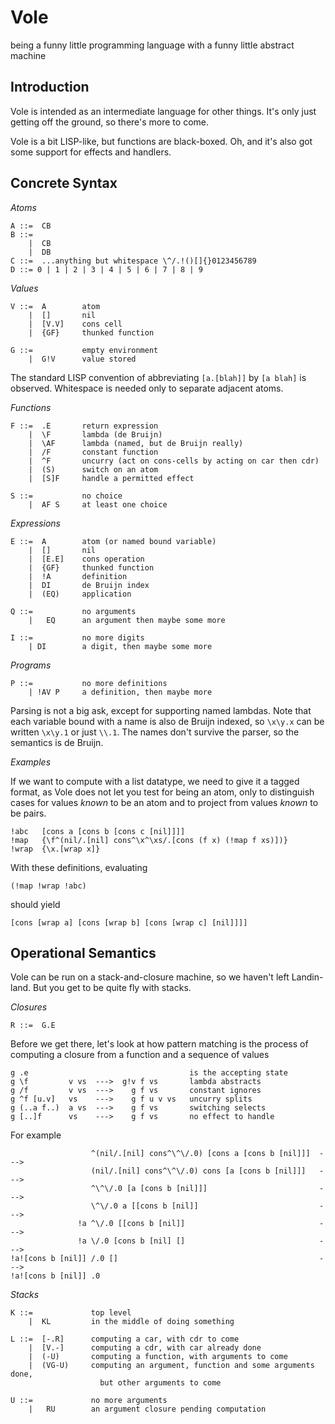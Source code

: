 Vole
====

being a funny little programming language with a funny little abstract machine


Introduction
------------

Vole is intended as an intermediate language for other things. It's only just
getting off the ground, so there's more to come.

Vole is a bit LISP-like, but functions are black-boxed. Oh, and it's also got
some support for effects and handlers.


Concrete Syntax
---------------

*Atoms*

    A ::=  CB
    B ::=
        |  CB
        |  DB
    C ::=  ...anything but whitespace \^/.!()[]{}0123456789
    D ::= 0 | 1 | 2 | 3 | 4 | 5 | 6 | 7 | 8 | 9

*Values*

    V ::=  A        atom
        |  []       nil
        |  [V.V]    cons cell
        |  {GF}     thunked function

    G ::=           empty environment
        |  G!V      value stored

The standard LISP convention of abbreviating `[a.[blah]]` by `[a blah]` is
observed. Whitespace is needed only to separate adjacent atoms.

*Functions*

    F ::=  .E       return expression
        |  \F       lambda (de Bruijn)
        |  \AF      lambda (named, but de Bruijn really)
        |  /F       constant function
        |  ^F       uncurry (act on cons-cells by acting on car then cdr)
        |  (S)      switch on an atom
        |  [S]F     handle a permitted effect

    S ::=           no choice
        |  AF S     at least one choice

*Expressions*

    E ::=  A        atom (or named bound variable)
        |  []       nil
        |  [E.E]    cons operation
        |  {GF}     thunked function
        |  !A       definition
        |  DI       de Bruijn index
        |  (EQ)     application

    Q ::=           no arguments
        |   EQ      an argument then maybe some more

    I ::=           no more digits
        | DI        a digit, then maybe some more

*Programs*

    P ::=           no more definitions
        | !AV P     a definition, then maybe more

Parsing is not a big ask, except for supporting named lambdas. Note that each
variable bound with a name is also de Bruijn indexed, so `\x\y.x` can be written
`\x\y.1` or just `\\.1`. The names don't survive the parser, so the semantics is
de Bruijn.

*Examples*

If we want to compute with a list datatype, we need to give it a tagged format,
as Vole does not let you test for being an atom, only to distinguish cases for
values *known* to be an atom and to project from values *known* to be pairs.

    !abc   [cons a [cons b [cons c [nil]]]]
    !map   {\f^(nil/.[nil] cons^\x^\xs/.[cons (f x) (!map f xs)])}
    !wrap  {\x.[wrap x]}

With these definitions, evaluating

    (!map !wrap !abc)

should yield

    [cons [wrap a] [cons [wrap b] [cons [wrap c] [nil]]]]


Operational Semantics
---------------------

Vole can be run on a stack-and-closure machine, so we haven't left Landin-land.
But you get to be quite fly with stacks.

*Closures*

    R ::=  G.E

Before we get there, let's look at how pattern matching is the process of computing
a closure from a function and a sequence of values

    g .e                                    is the accepting state
    g \f         v vs  --->  g!v f vs       lambda abstracts
    g /f         v vs  --->    g f vs       constant ignores
    g ^f [u.v]   vs    --->    g f u v vs   uncurry splits
    g (..a f..)  a vs  --->    g f vs       switching selects
    g [..]f      vs    --->    g f vs       no effect to handle

For example

                      ^(nil/.[nil] cons^\^\/.0) [cons a [cons b [nil]]]  --->
                      (nil/.[nil] cons^\^\/.0) cons [a [cons b [nil]]]   --->
                      ^\^\/.0 [a [cons b [nil]]]                         --->
                      \^\/.0 a [[cons b [nil]]                           --->
                   !a ^\/.0 [[cons b [nil]]                              --->
                   !a \/.0 [cons b [nil] []                              --->
    !a![cons b [nil]] /.0 []                                             --->
    !a![cons b [nil]] .0

*Stacks*

    K ::=             top level
        |  KL         in the middle of doing something

    L ::=  [-.R]      computing a car, with cdr to come
        |  [V.-]      computing a cdr, with car already done
        |  (-U)       computing a function, with arguments to come
        |  (VG-U)     computing an argument, function and some arguments done,
                        but other arguments to come

    U ::=             no more arguments
        |   RU        an argument closure pending computation

